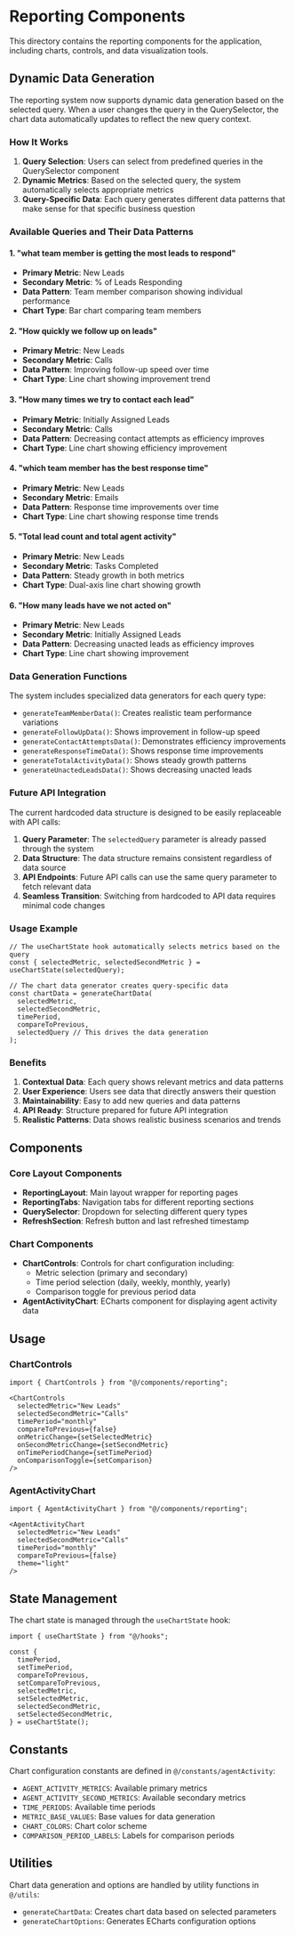 # Reporting Components

This directory contains the reporting components for the application, including charts, controls, and data visualization tools.

## Dynamic Data Generation

The reporting system now supports dynamic data generation based on the selected query. When a user changes the query in the QuerySelector, the chart data automatically updates to reflect the new query context.

### How It Works

1. **Query Selection**: Users can select from predefined queries in the QuerySelector component
2. **Dynamic Metrics**: Based on the selected query, the system automatically selects appropriate metrics
3. **Query-Specific Data**: Each query generates different data patterns that make sense for that specific business question

### Available Queries and Their Data Patterns

#### 1. "what team member is getting the most leads to respond"
- **Primary Metric**: New Leads
- **Secondary Metric**: % of Leads Responding
- **Data Pattern**: Team member comparison showing individual performance
- **Chart Type**: Bar chart comparing team members

#### 2. "How quickly we follow up on leads"
- **Primary Metric**: New Leads
- **Secondary Metric**: Calls
- **Data Pattern**: Improving follow-up speed over time
- **Chart Type**: Line chart showing improvement trend

#### 3. "How many times we try to contact each lead"
- **Primary Metric**: Initially Assigned Leads
- **Secondary Metric**: Calls
- **Data Pattern**: Decreasing contact attempts as efficiency improves
- **Chart Type**: Line chart showing efficiency improvement

#### 4. "which team member has the best response time"
- **Primary Metric**: New Leads
- **Secondary Metric**: Emails
- **Data Pattern**: Response time improvements over time
- **Chart Type**: Line chart showing response time trends

#### 5. "Total lead count and total agent activity"
- **Primary Metric**: New Leads
- **Secondary Metric**: Tasks Completed
- **Data Pattern**: Steady growth in both metrics
- **Chart Type**: Dual-axis line chart showing growth

#### 6. "How many leads have we not acted on"
- **Primary Metric**: New Leads
- **Secondary Metric**: Initially Assigned Leads
- **Data Pattern**: Decreasing unacted leads as efficiency improves
- **Chart Type**: Line chart showing improvement

### Data Generation Functions

The system includes specialized data generators for each query type:

- `generateTeamMemberData()`: Creates realistic team performance variations
- `generateFollowUpData()`: Shows improvement in follow-up speed
- `generateContactAttemptsData()`: Demonstrates efficiency improvements
- `generateResponseTimeData()`: Shows response time improvements
- `generateTotalActivityData()`: Shows steady growth patterns
- `generateUnactedLeadsData()`: Shows decreasing unacted leads

### Future API Integration

The current hardcoded data structure is designed to be easily replaceable with API calls:

1. **Query Parameter**: The `selectedQuery` parameter is already passed through the system
2. **Data Structure**: The data structure remains consistent regardless of data source
3. **API Endpoints**: Future API calls can use the same query parameter to fetch relevant data
4. **Seamless Transition**: Switching from hardcoded to API data requires minimal code changes

### Usage Example

```tsx
// The useChartState hook automatically selects metrics based on the query
const { selectedMetric, selectedSecondMetric } = useChartState(selectedQuery);

// The chart data generator creates query-specific data
const chartData = generateChartData(
  selectedMetric,
  selectedSecondMetric,
  timePeriod,
  compareToPrevious,
  selectedQuery // This drives the data generation
);
```

### Benefits

1. **Contextual Data**: Each query shows relevant metrics and data patterns
2. **User Experience**: Users see data that directly answers their question
3. **Maintainability**: Easy to add new queries and data patterns
4. **API Ready**: Structure prepared for future API integration
5. **Realistic Patterns**: Data shows realistic business scenarios and trends

## Components

### Core Layout Components
- **ReportingLayout**: Main layout wrapper for reporting pages
- **ReportingTabs**: Navigation tabs for different reporting sections
- **QuerySelector**: Dropdown for selecting different query types
- **RefreshSection**: Refresh button and last refreshed timestamp

### Chart Components
- **ChartControls**: Controls for chart configuration including:
  - Metric selection (primary and secondary)
  - Time period selection (daily, weekly, monthly, yearly)
  - Comparison toggle for previous period data
- **AgentActivityChart**: ECharts component for displaying agent activity data

## Usage

### ChartControls
```tsx
import { ChartControls } from "@/components/reporting";

<ChartControls
  selectedMetric="New Leads"
  selectedSecondMetric="Calls"
  timePeriod="monthly"
  compareToPrevious={false}
  onMetricChange={setSelectedMetric}
  onSecondMetricChange={setSecondMetric}
  onTimePeriodChange={setTimePeriod}
  onComparisonToggle={setComparison}
/>
```

### AgentActivityChart
```tsx
import { AgentActivityChart } from "@/components/reporting";

<AgentActivityChart
  selectedMetric="New Leads"
  selectedSecondMetric="Calls"
  timePeriod="monthly"
  compareToPrevious={false}
  theme="light"
/>
```

## State Management

The chart state is managed through the `useChartState` hook:

```tsx
import { useChartState } from "@/hooks";

const {
  timePeriod,
  setTimePeriod,
  compareToPrevious,
  setCompareToPrevious,
  selectedMetric,
  setSelectedMetric,
  selectedSecondMetric,
  setSelectedSecondMetric,
} = useChartState();
```

## Constants

Chart configuration constants are defined in `@/constants/agentActivity`:

- `AGENT_ACTIVITY_METRICS`: Available primary metrics
- `AGENT_ACTIVITY_SECOND_METRICS`: Available secondary metrics
- `TIME_PERIODS`: Available time periods
- `METRIC_BASE_VALUES`: Base values for data generation
- `CHART_COLORS`: Chart color scheme
- `COMPARISON_PERIOD_LABELS`: Labels for comparison periods

## Utilities

Chart data generation and options are handled by utility functions in `@/utils`:

- `generateChartData`: Creates chart data based on selected parameters
- `generateChartOptions`: Generates ECharts configuration options
